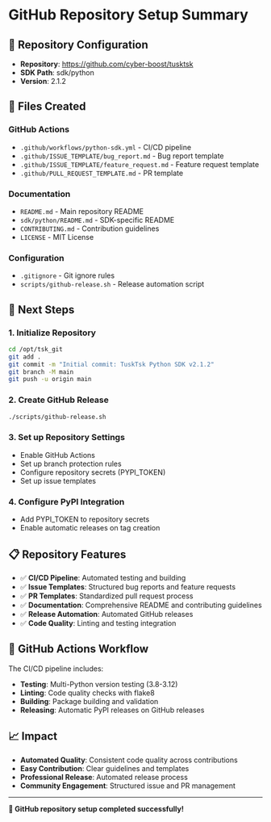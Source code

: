 # GitHub Repository Setup Summary

## 🎯 Repository Configuration

- **Repository**: https://github.com/cyber-boost/tusktsk
- **SDK Path**: sdk/python
- **Version**: 2.1.2

## 📁 Files Created

### GitHub Actions
- `.github/workflows/python-sdk.yml` - CI/CD pipeline
- `.github/ISSUE_TEMPLATE/bug_report.md` - Bug report template
- `.github/ISSUE_TEMPLATE/feature_request.md` - Feature request template
- `.github/PULL_REQUEST_TEMPLATE.md` - PR template

### Documentation
- `README.md` - Main repository README
- `sdk/python/README.md` - SDK-specific README
- `CONTRIBUTING.md` - Contribution guidelines
- `LICENSE` - MIT License

### Configuration
- `.gitignore` - Git ignore rules
- `scripts/github-release.sh` - Release automation script

## 🚀 Next Steps

### 1. Initialize Repository
```bash
cd /opt/tsk_git
git add .
git commit -m "Initial commit: TuskTsk Python SDK v2.1.2"
git branch -M main
git push -u origin main
```

### 2. Create GitHub Release
```bash
./scripts/github-release.sh
```

### 3. Set up Repository Settings
- Enable GitHub Actions
- Set up branch protection rules
- Configure repository secrets (PYPI_TOKEN)
- Set up issue templates

### 4. Configure PyPI Integration
- Add PYPI_TOKEN to repository secrets
- Enable automatic releases on tag creation

## 📋 Repository Features

- ✅ **CI/CD Pipeline**: Automated testing and building
- ✅ **Issue Templates**: Structured bug reports and feature requests
- ✅ **PR Templates**: Standardized pull request process
- ✅ **Documentation**: Comprehensive README and contributing guidelines
- ✅ **Release Automation**: Automated GitHub releases
- ✅ **Code Quality**: Linting and testing integration

## 🔧 GitHub Actions Workflow

The CI/CD pipeline includes:
- **Testing**: Multi-Python version testing (3.8-3.12)
- **Linting**: Code quality checks with flake8
- **Building**: Package building and validation
- **Releasing**: Automatic PyPI releases on GitHub releases

## 📈 Impact

- **Automated Quality**: Consistent code quality across contributions
- **Easy Contribution**: Clear guidelines and templates
- **Professional Release**: Automated release process
- **Community Engagement**: Structured issue and PR management

---

**🎉 GitHub repository setup completed successfully!**
